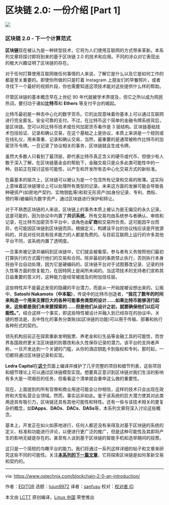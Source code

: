 [#]: collector: "lujun9972"
[#]: translator: "sanfusu "
[#]: reviewer: " "
[#]: publisher: " "
[#]: url: " "
[#]: subject: "Blockchain 2.0: An Introduction [Part 1]"
[#]: via: "https://www.ostechnix.com/blockchain-2-0-an-introduction/"
[#]: author: "EDITOR https://www.ostechnix.com/author/editor/"

# 区块链 2.0: 一份介绍 [Part 1]

![](https://www.ostechnix.com/wp-content/uploads/2019/03/blockchain-introduction-720x340.png)

### 区块链 2.0 - 下一个计算范式

**区块链**现在被认为是一种转型技术，它将为人们使用互联网的方式带来革新。本系列文章将探讨即将到来的基于区块链 2.0 的技术和应用。不同的涉众对它表现出的极大兴趣证明了区块链的存在。

对于任何打算使用互联网做任何事情的人来说，了解它是什么以及它是如何工作的都是至关重要的。即使你所做的只是盯着 Instagram 上朋友们的早餐照片，或者寻找下一个最好的视频片段，你也需要知道这项技术能对这些提供什么样的帮助。

尽管区块链的基本概念早在上世纪 90 年代就被学术界提及，但它之所以成为网民热词，要归功于诸如**比特币**和 **Ethers** 等支付平台的崛起。

比特币最初是一种去中心化的数字货币。它的出现意味着你基本上可以通过互联网进行完全匿名，安全可靠的支付。不过，在比特币这个简单的金融令牌系统背后，是区块链。您可以将比特币技术或任何加密货币看作是 3 层结构。区块链基础技术包括验证、记录和确认交易，在这个基础之上是协议，本质上来讲是一个规则或在线礼仪，用来尊重、记录和确认交易，当然，最重要的是通常被称作比特币的加密货币令牌。一旦记录了协议相关的事务，区块链就会生成令牌。

虽然大多数人只看到了最顶层，即代表比特币真正含义的硬币或代币，但很少有人敢于深入了解，在区块链基金会的帮助下，金融交易只是众多此类可能性中的一种。目前正在探讨这些可能性，以产生和开发所有去中心化交易方式的新标准。

在最基本的层次上，区块链可以被认为是一个包含所有记录和交易的账簿。这实际上意味着区块链理论上可以处理所有类型的记录。未来这方面的发展可能会导致各种硬资产(如房地产契约、实物钥匙等)和软无形资产(如身份记录、专利、商标、预约等)被编码为数字资产，通过区块链进行保护和转让。

对于不熟悉区块链的人来说，区块链上的事务本质上被认为是无偏见的永久记录。这是可能的，因为协议中内置了**共识系统**。所有交易均由系统参与者确认、审核和记录，在比特币加密货币平台中，该角色由**矿商**和交易所负责。这可能因平台而异，也可能因区块链到区块链而异。根据定义，构建该平台的协议栈应该是开放源码的，并且对任何具有技术能力的人都是免费的。与目前互联网上运行的许多其他平台不同，该系统内置了透明度。

一旦事务被记录并编码到区块链中，它们就会被看穿。参与者有义务按照他们最初打算执行的方式履行他们的交易和合同。除非最初的条款禁止执行，否则执行本身将由平台自动处理，因为它是硬编码的。区块链平台对于试图篡改记录、记录的持久性等方面的恢复能力，在因特网上是闻所未闻的。当这项技术的支持者们宣称其日益重要的意义时，这种能力是经常被提及的附加信任层。

这些特性并不是最近发现的隐藏的平台潜力，而是从一开始就被设想出来的。公报中，**Satoshi Nakamoto（中本聪）**，传说中的比特币创造者，**“我花了数年的时间来构造一个用来支撑巨大的各种可能事务类型的设计……如果比特币能够流行起来，这些都是我们未来要探索的……但是他们从设计之初，就要确保他们以后可能性。”**。结合这样一个事实，即这些特性被设计并融入到已经存在的协议中。关键的想法是，去中性化的事务分类账(如区块链的功能)可以用于传输、部署和执行各种形式的契约。

领先机构目前正在探索重新发明股票、养老金和衍生品等金融工具的可能性，而世界各国政府更关注区块链的防篡改和永久性保存记录的潜力。该平台的支持者声称，一旦开发达到一个关键的门槛，从你的酒店钥匙卡到版权和专利，那时起，一切都将通过区块链记录和实现。

**Ledra Capital**在[**这个**][1]页面上编译并维护了几乎完整的项目和细节列表，这些项目和细节理论上可以通过区块链模型实现。想要真正意识到区块链对我们生活的影响有多大是一项艰巨的任务，但看看这个清单就会重申这么做的重要性。

现在，上面提到的所有官僚和商业用途可能会让你相信，这样的技术只会出现在政府和大型私营企业领域。然而，事实远非如此。鉴于该系统的巨大潜力使其对此类用途具有吸引力，区块链还具有其他可能性和特性。还有一些与该技术相关的更复杂的概念，如**DApps**、**DAOs**、**DACs**、**DASs**等，本系列文章将深入讨论这些概念。

基本上，开发正在如火如荼地进行，任何人都还没有来得及对基于区块链的系统的定义、标准和功能进行评论，以便进行更广泛的推广，但是这种可能性及其即将产生的影响无疑是存在的。甚至有人谈到基于区块链的智能手机和选举期间的投票。

这只是一个简短的鸟瞰平台的能力。我们将通过一系列这样详细的帖子和文章来研究这些不同的可能性。关注[**本系列的下一篇文章**][2]，它将探索区块链是如何革新交易和契约的。

---

via: https://www.ostechnix.com/blockchain-2-0-an-introduction/

作者：[EDITOR][a]
选题：[lujun9972][b]
译者：[sanfusu](https://github.com/sanfusu)
校对：[校对者 ID](https://github.com/校对者ID)

本文由 [LCTT](https://github.com/LCTT/TranslateProject) 原创编译，[Linux 中国](https://linux.cn/) 荣誉推出

[a]: https://www.ostechnix.com/author/editor/
[b]: https://github.com/lujun9972
[1]: http://ledracapital.com/blog/2014/3/11/bitcoin-series-24-the-mega-master-blockchain-list
[2]: https://www.ostechnix.com/blockchain-2-0-revolutionizing-the-financial-system/
